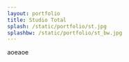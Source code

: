```yaml
---
layout: portfolio
title: Studio Total
splash: /static/portfolio/st.jpg
splashbw: /static/portfolio/st_bw.jpg
---
```


aoeaoe

